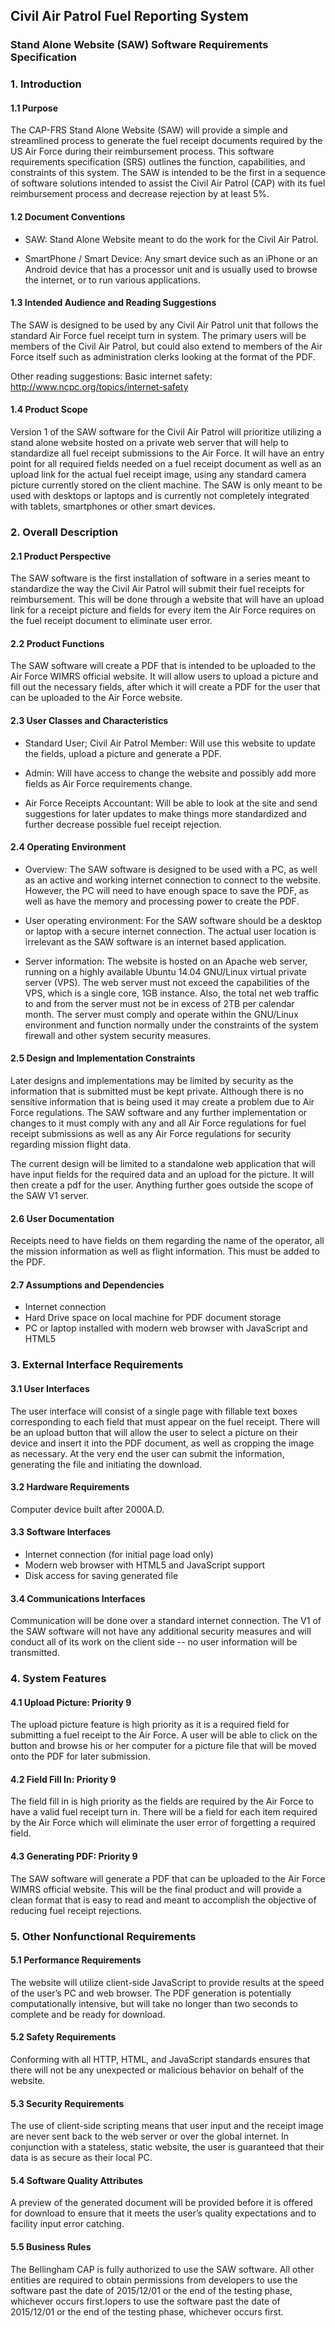 ## Civil Air Patrol Fuel Reporting System
### Stand Alone Website (SAW) Software Requirements Specification

### 1. Introduction
#### 1.1 Purpose
The CAP-FRS Stand Alone Website (SAW) will provide a simple and streamlined process to generate the fuel receipt documents required by the US Air Force during their reimbursement process. This software requirements specification (SRS) outlines the function, capabilities, and constraints of this system. The SAW is intended to be the first in a sequence of software solutions intended to assist the Civil Air Patrol (CAP) with its fuel reimbursement process and decrease rejection by at least 5%.


#### 1.2 Document Conventions
- SAW: Stand Alone Website meant to do the work for the Civil Air Patrol.

- SmartPhone / Smart Device: Any smart device such as an iPhone or an Android device that has a processor unit and is usually used to browse the internet, or to run various applications.


#### 1.3 Intended Audience and Reading Suggestions
The SAW is designed to be used by any Civil Air Patrol unit that follows the standard Air Force fuel receipt turn in system.  The primary users will be members of the Civil Air Patrol, but could also extend to members of the Air Force itself such as administration clerks looking at the format of the PDF.

Other reading suggestions:
Basic internet safety: http://www.ncpc.org/topics/internet-safety


#### 1.4 Product Scope
Version 1 of the SAW software for the Civil Air Patrol will prioritize utilizing a stand alone website hosted on a private web server that will help to standardize all fuel receipt submissions to the Air Force.  It will have an entry point for all required fields needed on a fuel receipt document as well as an upload link for the actual fuel receipt image, using any standard camera picture currently stored on the client machine.  The SAW is only meant to be used with desktops or laptops and is currently not completely integrated with tablets, smartphones or other smart devices.




### 2. Overall Description
#### 2.1 Product Perspective
The SAW software is the first installation of software in a series meant to standardize the way the Civil Air Patrol will submit their fuel receipts for reimbursement.  This will be done through a website that will have an upload link for a receipt picture and fields for every item the Air Force requires on the fuel receipt document to eliminate user error.  


#### 2.2 Product Functions
The SAW software will create a PDF that is intended to be uploaded to the Air Force WIMRS official website.  It will allow users to upload a picture and fill out the necessary fields, after which it will create a PDF for the user that can be uploaded to the Air Force website.


#### 2.3 User Classes and Characteristics
- Standard User; Civil Air Patrol Member:  Will use this website to update the fields, upload a picture and generate a PDF.  

- Admin:  Will have access to change the website and possibly add more fields as Air Force requirements change.

- Air Force Receipts Accountant: Will be able to look at the site and send suggestions for later updates to make things more standardized and further decrease possible fuel receipt rejection.


#### 2.4 Operating Environment
- Overview:  The SAW software is designed to be used with a PC, as well as an active and working internet connection to connect to the website.  However, the PC will need to have enough space to save the PDF, as well as have the memory and processing power to create the PDF.


- User operating environment: For the SAW software should be a desktop or laptop with a secure internet connection.  The actual user location is irrelevant as the SAW software is an internet based application.


- Server information:  The website is hosted on an Apache web server, running on a highly available Ubuntu 14.04 GNU/Linux virtual private server (VPS). The web server must not exceed the capabilities of the VPS, which is a single core, 1GB instance. Also, the total net web traffic to and from the server must not be in excess of 2TB per calendar month. The server must comply and operate within the GNU/Linux environment and function normally under the constraints of the system firewall and other system security measures.








#### 2.5 Design and Implementation Constraints
Later designs and implementations may be limited by security as the information that is submitted must be kept private.  Although there is no sensitive information that is being used it may create a problem due to Air Force regulations.  The SAW software and any further implementation or changes to it must comply with any and all Air Force regulations for fuel receipt submissions as well as any Air Force regulations for security regarding mission flight data.  


The current design will be limited to a standalone web application that will have input fields for the required data and an upload for the picture.  It will then create a pdf for the user.  Anything further goes outside the scope of the SAW V1 server.


#### 2.6 User Documentation
Receipts need to have fields on them regarding the name of the operator, all the mission information as well as flight information.  This must be added to the PDF.


#### 2.7 Assumptions and Dependencies
- Internet connection
- Hard Drive space on local machine for PDF document storage
- PC or laptop installed with modern web browser with JavaScript and HTML5


### 3. External Interface Requirements
#### 3.1 User Interfaces
The user interface will consist of a single page with fillable text boxes corresponding to each field that must appear on the fuel receipt.  There will be an upload button that will allow the user to select a picture on their device and insert it into the PDF document, as well as cropping the image as necessary.  At the very end the user can submit the information, generating the file and initiating the download.


#### 3.2 Hardware Requirements
Computer device built after 2000A.D.


#### 3.3 Software Interfaces
- Internet connection (for initial page load only)
- Modern web browser with HTML5 and JavaScript support
- Disk access for saving generated file


#### 3.4 Communications Interfaces
Communication will be done over a standard internet connection.  The V1 of the SAW software will not have any additional security measures and will conduct all of its work on the client side -- no user information will be transmitted.

### 4. System Features
#### 4.1 Upload Picture: Priority 9
The upload picture feature is high priority as it is a required field for submitting a fuel receipt to the Air Force. A user will be able to click on the button and browse his or her computer for a picture file that will be moved onto the PDF for later submission.


#### 4.2 Field Fill In: Priority 9
The field fill in is high priority as the fields are required by the Air Force to have a valid fuel receipt turn in. There will be a field for each item required by the Air Force which will eliminate the user error of forgetting a required field.


#### 4.3 Generating PDF: Priority 9
The SAW software will generate a PDF that can be uploaded to the Air Force WIMRS official website. This will be the final product and will provide a clean format that is easy to read and meant to accomplish the objective of reducing fuel receipt rejections.


### 5. Other Nonfunctional Requirements
#### 5.1 Performance Requirements
The website will utilize client-side JavaScript to provide results at the speed of the user’s PC and web browser. The PDF generation is potentially computationally intensive, but will take no longer than two seconds to complete and be ready for download. 


#### 5.2 Safety Requirements
Conforming with all HTTP, HTML, and JavaScript standards ensures that there will not be any unexpected or malicious behavior on behalf of the website. 


#### 5.3 Security Requirements
The use of client-side scripting means that user input and the receipt image are never sent back to the web server or over the global internet. In conjunction with a stateless, static website, the user is guaranteed that their data is as secure as their local PC.


#### 5.4 Software Quality Attributes
A preview of the generated document will be provided before it is offered for download to ensure that it meets the user’s quality expectations and to facility input error catching.


#### 5.5 Business Rules
The Bellingham CAP is fully authorized to use the SAW software.  All other entities are required to obtain permissions from developers to use the software past the date of 2015/12/01 or the end of the testing phase, whichever occurs first.lopers to use the software past the date of 2015/12/01 or the end of the testing phase, whichever occurs first.
